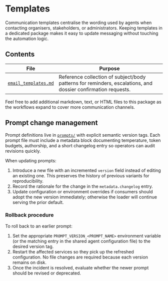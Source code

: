 # Templates

Communication templates centralise the wording used by agents when contacting organisers,
stakeholders, or administrators.  Keeping templates in a dedicated package makes it easy to
update messaging without touching the automation logic.

## Contents

| File | Purpose |
|------|---------|
| [`email_templates.md`](email_templates.md) | Reference collection of subject/body patterns for reminders, escalations, and dossier confirmation requests. |

Feel free to add additional markdown, text, or HTML files to this package as the workflows
expand to cover more communication channels.

## Prompt change management

Prompt definitions live in [`prompts/`](prompts) with explicit semantic version tags. Each
prompt file must include a metadata block documenting temperature, token budgets, authorship,
and a short changelog entry so operators can audit revisions quickly.

When updating prompts:

1. Introduce a new file with an incremented `version` field instead of editing an existing
   one. This preserves the history of previous variants for reproducibility.
2. Record the rationale for the change in the `metadata.changelog` entry.
3. Update configuration or environment overrides if consumers should adopt the new version
   immediately; otherwise the loader will continue serving the prior default.

### Rollback procedure

To roll back to an earlier prompt:

1. Set the appropriate `PROMPT_VERSION_<PROMPT_NAME>` environment variable (or the matching
   entry in the shared agent configuration file) to the desired version tag.
2. Restart the affected services so they pick up the refreshed configuration. No file
   changes are required because each version remains on disk.
3. Once the incident is resolved, evaluate whether the newer prompt should be revised or
   deprecated.
